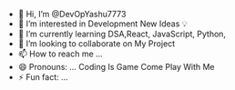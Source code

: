 - 👋 Hi, I’m @DevOpYashu7773
- 👀 I’m interested in Development New Ideas 💡 
- 🌱 I’m currently learning DSA,React,     JavaScript, Python,
- 💞️ I’m looking to collaborate on My Project 
- 📫 How to reach me ...
- 😄 Pronouns: ... Coding Is Game Come Play With Me
- ⚡ Fun fact: ...

<!---
YashuBanna7773/YashuBanna7773 is a ✨ special ✨ repository because its `README.md` (this file) appears on your GitHub profile.
You can click the Preview link to take a look at your changes.
--->
